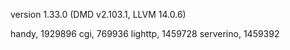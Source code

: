 version   1.33.0 (DMD v2.103.1, LLVM 14.0.6)

handy, 1929896
cgi, 769936
lighttp, 1459728
serverino, 1459392

